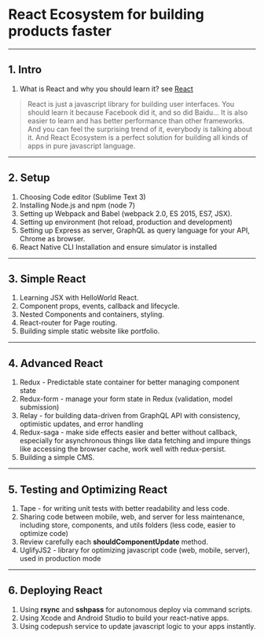 # React Ecosystem for building products faster 

----
## 1. Intro 
1. What is React and why you should learn it?
see [React](https://facebook.github.io/react/)

> React is just a javascript library for building user interfaces. You should learn it because Facebook did it, and so did Baidu...
It is also easier to learn and has better performance than other frameworks. And you can feel the surprising trend of it, everybody is talking about it. And React Ecosystem is a perfect solution for building all kinds of apps in pure javascript language.

----
## 2. Setup
1. Choosing Code editor (Sublime Text 3)
1. Installing Node.js and npm (node 7)
1. Setting up Webpack and Babel (webpack 2.0, ES 2015, ES7, JSX).
1. Setting up environment (hot reload, production and development)
1. Setting up Express as server, GraphQL as query language for your API, Chrome as browser. 
1. React Native CLI Installation and ensure simulator is installed

---
## 3. Simple React
1. Learning JSX with HelloWorld React.
1. Component props, events, callback and lifecycle.
1. Nested Components and containers, styling.
1. React-router for Page routing.
1. Building simple static website like portfolio.

---
## 4. Advanced React
1. Redux - Predictable state container for better managing  component state 
1. Redux-form - manage your form state in Redux (validation, model submission)
1. Relay - for building data-driven from GraphQL API with consistency, optimistic updates, and error handling 
1. Redux-saga - make side effects easier and better without callback, especially for asynchronous things like data fetching and impure things like accessing the browser cache, work well with redux-persist.
1. Building a simple CMS.

---
## 5. Testing and Optimizing React
1.  Tape - for writing unit tests with better readability and less code.
1. Sharing code between mobile, web, and server for less maintenance, including store, components, and utils folders (less code, easier to optimize code)
1. Review carefully each **shouldComponentUpdate** method.
1. UglifyJS2 - library for optimizing javascript code (web, mobile, server), used in production mode

---
## 6. Deploying React
1. Using **rsync** and **sshpass** for autonomous deploy via command scripts.
1. Using Xcode and Android Studio to build your react-native apps.
2. Using codepush service to update javascript logic to your apps instantly.